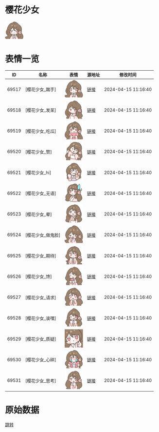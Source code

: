 # 樱花少女

<img src="./cover.png" height="60" alt="cover" />

# 表情一览

|ID|名称|表情|源地址|修改时间|
|----|----|----|----|----|
|69517|[樱花少女_踹手]|<img src="./pic/069517_%5B樱花少女_踹手%5D.png" height="60" alt="踹手"/>|[链接](https://i0.hdslb.com/bfs/garb/10f115d2ea9bf323edf4876a7c1f1f3ec2deee6e.png)|2024-04-15 11:16:40|
|69518|[樱花少女_发呆]|<img src="./pic/069518_%5B樱花少女_发呆%5D.png" height="60" alt="发呆"/>|[链接](https://i0.hdslb.com/bfs/garb/8ac2ad49c9650f5c6467fe62686b24df4a83aa1e.png)|2024-04-15 11:16:40|
|69519|[樱花少女_吃瓜]|<img src="./pic/069519_%5B樱花少女_吃瓜%5D.png" height="60" alt="吃瓜"/>|[链接](https://i0.hdslb.com/bfs/garb/0a77c4b1e5810e2daabe41e28b6c3b689680d027.png)|2024-04-15 11:16:40|
|69520|[樱花少女_赞]|<img src="./pic/069520_%5B樱花少女_赞%5D.png" height="60" alt="赞"/>|[链接](https://i0.hdslb.com/bfs/garb/738c09058db0a3ded2d4722597ec085bbd485a77.png)|2024-04-15 11:16:40|
|69521|[樱花少女_hi]|<img src="./pic/069521_%5B樱花少女_hi%5D.png" height="60" alt="hi"/>|[链接](https://i0.hdslb.com/bfs/garb/7f44a87b57a5c98e8a481108ba9247d2dfc261c9.png)|2024-04-15 11:16:40|
|69522|[樱花少女_无语]|<img src="./pic/069522_%5B樱花少女_无语%5D.png" height="60" alt="无语"/>|[链接](https://i0.hdslb.com/bfs/garb/56b442c93f09f4179c2a8386aeaa25fbb0c1ff16.png)|2024-04-15 11:16:40|
|69523|[樱花少女_晕]|<img src="./pic/069523_%5B樱花少女_晕%5D.png" height="60" alt="晕"/>|[链接](https://i0.hdslb.com/bfs/garb/96e293f88a0004f259bca36d5b9bee2d901cc8df.png)|2024-04-15 11:16:40|
|69524|[樱花少女_做鬼脸]|<img src="./pic/069524_%5B樱花少女_做鬼脸%5D.png" height="60" alt="做鬼脸"/>|[链接](https://i0.hdslb.com/bfs/garb/0437efbd0a595a7081945791d94bd47a32a3c600.png)|2024-04-15 11:16:40|
|69525|[樱花少女_期待]|<img src="./pic/069525_%5B樱花少女_期待%5D.png" height="60" alt="期待"/>|[链接](https://i0.hdslb.com/bfs/garb/5317d5f4089473356978dcaf81240b72a3fb5594.png)|2024-04-15 11:16:40|
|69526|[樱花少女_馋]|<img src="./pic/069526_%5B樱花少女_馋%5D.png" height="60" alt="馋"/>|[链接](https://i0.hdslb.com/bfs/garb/d009ee15ba8f220892ed6559d415a2d9f848ece5.png)|2024-04-15 11:16:40|
|69527|[樱花少女_请求]|<img src="./pic/069527_%5B樱花少女_请求%5D.png" height="60" alt="请求"/>|[链接](https://i0.hdslb.com/bfs/garb/1193d3dc12bd36802be226ab20a434540c30abeb.png)|2024-04-15 11:16:40|
|69528|[樱花少女_诶嘿]|<img src="./pic/069528_%5B樱花少女_诶嘿%5D.png" height="60" alt="诶嘿"/>|[链接](https://i0.hdslb.com/bfs/garb/7d6acdf4dcf0a9bfb0751cc7ad926b113852ca20.png)|2024-04-15 11:16:40|
|69529|[樱花少女_质疑]|<img src="./pic/069529_%5B樱花少女_质疑%5D.png" height="60" alt="质疑"/>|[链接](https://i0.hdslb.com/bfs/garb/f36cbd27ec31bb83d6f6fb19f63b4222702019d7.png)|2024-04-15 11:16:40|
|69530|[樱花少女_心碎]|<img src="./pic/069530_%5B樱花少女_心碎%5D.png" height="60" alt="心碎"/>|[链接](https://i0.hdslb.com/bfs/garb/35a9bdc21db51e0aaf6db2442ee9a75e99f0d3e9.png)|2024-04-15 11:16:40|
|69531|[樱花少女_思考]|<img src="./pic/069531_%5B樱花少女_思考%5D.png" height="60" alt="思考"/>|[链接](https://i0.hdslb.com/bfs/garb/f5a91e0d4efa8eeaa1a1901ae50e5a65a40a5291.png)|2024-04-15 11:16:40|

# 原始数据

[跳转](./raw.json)

